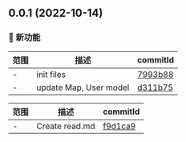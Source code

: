 ## 0.0.1 (2022-10-14)

### 🌟 新功能
范围|描述|commitId
--|--|--
 - | init files | [7993b88](https://github.com/dengBox/tauri-app/commit/7993b88)
 - | update Map, User model | [d311b75](https://github.com/dengBox/tauri-app/commit/d311b75)


范围|描述|commitId
--|--|--
 - | Create read.md | [f9d1ca9](https://github.com/dengBox/tauri-app/commit/f9d1ca9)

